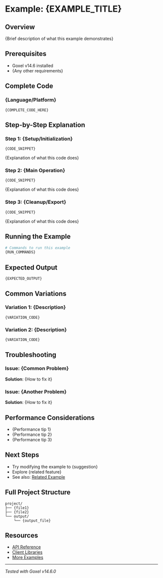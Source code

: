 # Example: {EXAMPLE_TITLE}

## Overview
{Brief description of what this example demonstrates}

## Prerequisites

- Goxel v14.6 installed
- {Any other requirements}

## Complete Code

### {Language/Platform}

```{language}
{COMPLETE_CODE_HERE}
```

## Step-by-Step Explanation

### Step 1: {Setup/Initialization}
```{language}
{CODE_SNIPPET}
```
{Explanation of what this code does}

### Step 2: {Main Operation}
```{language}
{CODE_SNIPPET}
```
{Explanation of what this code does}

### Step 3: {Cleanup/Export}
```{language}
{CODE_SNIPPET}
```
{Explanation of what this code does}

## Running the Example

```bash
# Commands to run this example
{RUN_COMMANDS}
```

## Expected Output

```
{EXPECTED_OUTPUT}
```

## Common Variations

### Variation 1: {Description}
```{language}
{VARIATION_CODE}
```

### Variation 2: {Description}
```{language}
{VARIATION_CODE}
```

## Troubleshooting

### Issue: {Common Problem}
**Solution**: {How to fix it}

### Issue: {Another Problem}
**Solution**: {How to fix it}

## Performance Considerations

- {Performance tip 1}
- {Performance tip 2}
- {Performance tip 3}

## Next Steps

- Try modifying the example to {suggestion}
- Explore {related feature}
- See also: [Related Example](../examples/{related}.md)

## Full Project Structure
```
project/
├── {file1}
├── {file2}
└── output/
    └── {output_file}
```

## Resources

- [API Reference](../api-reference.md)
- [Client Libraries](../client-libraries.md)
- [More Examples](../examples/)

---

*Tested with Goxel v14.6.0*